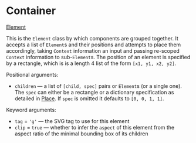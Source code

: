 # Container

<span class="inherit">[Element](#Element)</span>

This is the `Element` class by which components are grouped together. It accepts a list of `Element`s and their positions and attempts to place them accordingly, taking `Context` information an input and passing re-scoped `Context` information to sub-`Element`s. The position of an element is specified by a rectangle, which is is a length 4 list of the form `[x1, y1, x2, y2]`.

Positional arguments:
- `children` — a list of `[child, spec]` pairs or `Element`s (or a single one). The `spec` can either be a rectangle or a dictionary specification as detailed in [Place](#Place). If `spec` is omitted it defaults to `[0, 0, 1, 1]`.

Keyword arguments:
- `tag` = `'g'` — the SVG tag to use for this element
- `clip` = `true` — whether to infer the `aspect` of this element from the aspect ratio of the minimal bounding box of its children
